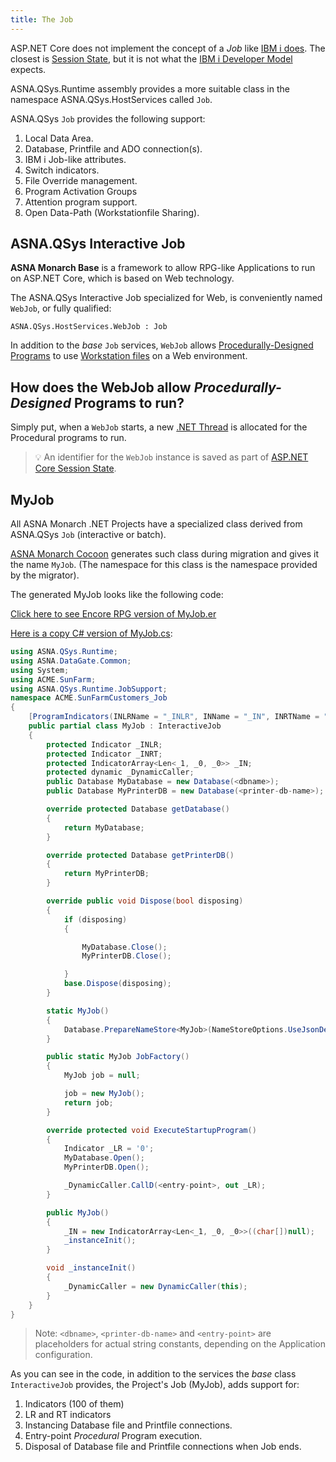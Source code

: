 ```yaml
---
title: The Job
---
```



ASP.NET Core does not implement the concept of a *Job* like [IBM i does](/concepts/background/ibmi-job.html). The closest is [Session State](https://docs.microsoft.com/en-us/aspnet/core/fundamentals/app-state), but it is not what the [IBM i Developer Model](/concepts/background/ibmi-developer-model.html) expects.

ASNA.QSys.Runtime assembly provides a more suitable class in the namespace ASNA.QSys.HostServices called `Job`.

ASNA.QSys `Job` provides the following support:
1. Local Data Area.
2. Database, Printfile and ADO connection(s).
3. IBM i Job-like attributes.
4. Switch indicators.
5. File Override management.
6. Program Activation Groups
7. Attention program support.
8. Open Data-Path (Workstationfile Sharing).

## ASNA.QSys Interactive Job

**ASNA Monarch Base** is a framework to allow RPG-like Applications to run on ASP.NET Core, which is based on Web technology.

The ASNA.QSys Interactive Job specialized for Web, is conveniently named `WebJob`, or fully qualified:

```
ASNA.QSys.HostServices.WebJob : Job
```

In addition to the *base* `Job` services, `WebJob` allows [Procedurally-Designed Programs](https://en.wikipedia.org/wiki/Procedural_programming) to use [Workstation files](/concepts/program-structure/qsys-workstationfile.html) on a Web environment.

## How does the WebJob allow *Procedurally-Designed* Programs to run?

Simply put, when a `WebJob` starts, a new [.NET Thread](https://docs.microsoft.com/en-us/dotnet/api/system.threading.thread) is allocated for the Procedural programs to run.

>&#128161; An identifier for the `WebJob` instance is saved as part of [ASP.NET Core Session State](https://docs.microsoft.com/en-us/aspnet/core/fundamentals/app-state).

## MyJob

All ASNA Monarch .NET Projects have a specialized class derived from ASNA.QSys `Job` (interactive or batch).

[ASNA Monarch Cocoon](https://docs.asna.com/documentation/Help150/Main_Monarch_90.htm) generates such class during migration and gives it the name `MyJob`. (The namespace for this class is the namespace provided by the migrator).

The generated MyJob looks like the following code:

[Click here to see Encore RPG version of MyJob.er](https://github.com/asnaqsys-examples/sunfarm-logic-enhancements/blob/main/SunFarmLogic/MyJob.er)

[Here is a copy C# version of MyJob.cs](https://github.com/asnaqsys-examples/sunfarm-logic-enhancements/blob/main/SunFarmLogic_CS/MyJob.cs):

```cs
using ASNA.QSys.Runtime;
using ASNA.DataGate.Common;
using System;
using ACME.SunFarm;
using ASNA.QSys.Runtime.JobSupport;
namespace ACME.SunFarmCustomers_Job
{
    [ProgramIndicators(INLRName = "_INLR", INName = "_IN", INRTName = "_INRT")]
    public partial class MyJob : InteractiveJob
    {
        protected Indicator _INLR;
        protected Indicator _INRT;
        protected IndicatorArray<Len<_1, _0, _0>> _IN;
        protected dynamic _DynamicCaller;
        public Database MyDatabase = new Database(<dbname>);
        public Database MyPrinterDB = new Database(<printer-db-name>);

        override protected Database getDatabase()
        {
            return MyDatabase;
        }

        override protected Database getPrinterDB()
        {
            return MyPrinterDB;
        }

        override public void Dispose(bool disposing)
        {
            if (disposing)
            {

                MyDatabase.Close();
                MyPrinterDB.Close();

            }
            base.Dispose(disposing);
        }

        static MyJob()
        {
            Database.PrepareNameStore<MyJob>(NameStoreOptions.UseJsonDefaultPath);
        }

        public static MyJob JobFactory()
        {
            MyJob job = null;

            job = new MyJob();
            return job;
        }

        override protected void ExecuteStartupProgram()
        {
            Indicator _LR = '0';
            MyDatabase.Open();
            MyPrinterDB.Open();

            _DynamicCaller.CallD(<entry-point>, out _LR);
        }

        public MyJob()
        {
            _IN = new IndicatorArray<Len<_1, _0, _0>>((char[])null);
            _instanceInit();
        }

        void _instanceInit()
        {
            _DynamicCaller = new DynamicCaller(this);
        }
    }
}
```

> Note: `<dbname>`, `<printer-db-name>` and `<entry-point>` are placeholders for actual string constants, depending on the Application configuration. 

As you can see in the code, in addition to the services the *base* class `InteractiveJob` provides, the Project's Job (MyJob), adds support for:

1. Indicators (100 of them)
2. LR and RT indicators
3. Instancing Database file and Printfile connections.
4. Entry-point *Procedural* Program execution.
5. Disposal of Database file and Printfile connections when Job ends.

